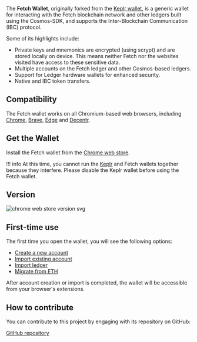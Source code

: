 The **Fetch Wallet**, originally forked from the [Keplr wallet](https://github.com/chainapsis/keplr-wallet), is a generic wallet for interacting with the Fetch blockchain network and other ledgers built using the Cosmos-SDK, and supports the Inter-Blockchain Communication (IBC) protocol.

Some of its highlights include:

- Private keys and mnemonics are encrypted (using scrypt) and are stored locally on device. This means neither Fetch nor the websites visited have access to these sensitive data. 
- Multiple accounts on the Fetch ledger and other Cosmos-based ledgers.
- Support for Ledger hardware wallets for enhanced security.
- Native and IBC token transfers.

## Compatibility

The Fetch wallet works on all Chromium-based web browsers, including [Chrome](https://www.google.com/chrome/), [Brave](https://brave.com), [Edge](https://www.microsoft.com/edge) and [Decentr](https://decentr.net).

## Get the Wallet

Install the Fetch wallet from the [Chrome web store](https://chrome.google.com/webstore/detail/fetchai-network-wallet/ellkdbaphhldpeajbepobaecooaoafpg/related?hl=en-GB).

!!! info
    At this time, you cannot run the [Keplr](https://chrome.google.com/webstore/detail/keplr/dmkamcknogkgcdfhhbddcghachkejeap?hl=en) and Fetch wallets together because they interfere. Please disable the Keplr wallet before using the Fetch wallet.

## Version

![chrome web store version svg](https://img.shields.io/chrome-web-store/v/ellkdbaphhldpeajbepobaecooaoafpg)

## First-time use

The first time you open the wallet, you will see the following options:

- [Create a new account](./account_management.md#creating-a-new-account)
- [Import existing account](./account_management.md#importing-an-existing-account)
- [Import ledger](./account_management.md#using-a-hardware-wallet)
- [Migrate from ETH](./migrate_erc20)

After account creation or import is completed, the wallet will be accessible from your browser's extensions.

## How to contribute

You can contribute to this project by engaging with its repository on GitHub:

[GitHub repository](https://github.com/fetchai/keplr-extension)

